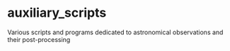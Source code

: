 # auxiliary_scripts
Various scripts and programs dedicated to astronomical observations and their post-processing
